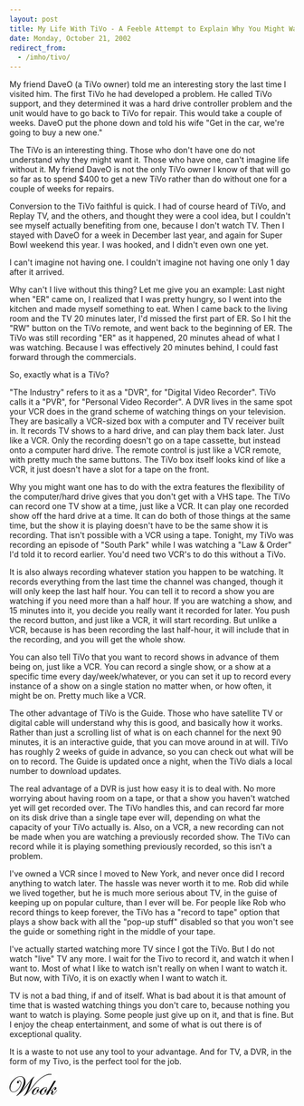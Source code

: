 ```yaml
---
layout: post
title: My Life With TiVo - A Feeble Attempt to Explain Why You Might Want One
date: Monday, October 21, 2002
redirect_from:
  - /imho/tivo/
---
```

My friend DaveO (a TiVo owner) told me an interesting story the 
last time I visited him. The first TiVo he had developed a problem. He called 
TiVo support, and they determined it was a hard drive controller problem and 
the unit would have to go back to TiVo for repair. This would take a couple 
of weeks. DaveO put the phone down and told his wife "Get in the car, we're 
going to buy a new one."

The TiVo is an interesting thing. Those who don't have one do 
not understand why they might want it. Those who have one, can't imagine life 
without it. My friend DaveO is not the only TiVo owner I know of that will go 
so far as to spend $400 to get a new TiVo rather than do without one for a couple 
of weeks for repairs.

Conversion to the TiVo faithful is quick. I had of course heard 
of TiVo, and Replay TV, and the others, and thought they were a cool idea, but 
I couldn't see myself actually benefiting from one, because I don't watch TV. 
Then I stayed with DaveO for a week in December last year, and again for Super 
Bowl weekend this year. I was hooked, and I didn't even own one yet.

I can't imagine not having one. I couldn't imagine not having 
one only 1 day after it arrived.

Why can't I live without this thing? Let me give you an example: 
Last night when "ER" came on, I realized that I was pretty hungry, 
so I went into the kitchen and made myself something to eat. When I came back 
to the living room and the TV 20 minutes later, I'd missed the first part of 
ER. So I hit the "RW" button on the TiVo remote, and went back to 
the beginning of ER. The TiVo was still recording "ER" as it happened, 
20 minutes ahead of what I was watching. Because I was effectively 20 minutes 
behind, I could fast forward through the commercials.

So, exactly what is a TiVo?

"The Industry" refers to it as a "DVR", for 
"Digital Video Recorder". TiVo calls it a "PVR", for "Personal 
Video Recorder". A DVR lives in the same spot your VCR does in the grand 
scheme of watching things on your television. They are basically a VCR-sized 
box with a computer and TV receiver built in. It records TV shows to a hard 
drive, and can play them back later. Just like a VCR. Only the recording doesn't 
go on a tape cassette, but instead onto a computer hard drive. The remote control 
is just like a VCR remote, with pretty much the same buttons. The TiVo box itself 
looks kind of like a VCR, it just doesn't have a slot for a tape on the front.

Why you might want one has to do with the extra features the 
flexibility of the computer/hard drive gives that you don't get with a VHS tape. 
The TiVo can record one TV show at a time, just like a VCR. It can play one 
recorded show off the hard drive at a time. It can do both of those things at 
the same time, but the show it is playing doesn't have to be the same show it 
is recording. That isn't possible with a VCR using a tape. Tonight, my TiVo 
was recording an episode of "South Park" while I was watching a "Law 
&amp; Order" I'd told it to record earlier. You'd need two VCR's to do 
this without a TiVo.

It is also always recording whatever station you happen to be 
watching. It records everything from the last time the channel was changed, 
though it will only keep the last half hour. You can tell it to record a show 
you are watching if you need more than a half hour. If you are watching a show, 
and 15 minutes into it, you decide you really want it recorded for later. You 
push the record button, and just like a VCR, it will start recording. But unlike 
a VCR, because is has been recording the last half-hour, it will include that 
in the recording, and you will get the whole show.

You can also tell TiVo that you want to record shows in advance 
of them being on, just like a VCR. You can record a single show, or a show at 
a specific time every day/week/whatever, or you can set it up to record every 
instance of a show on a single station no matter when, or how often, it might 
be on. Pretty much like a VCR.

The other advantage of TiVo is the Guide. Those who have satellite 
TV or digital cable will understand why this is good, and basically how it works. 
Rather than just a scrolling list of what is on each channel for the next 90 
minutes, it is an interactive guide, that you can move around in at will. TiVo 
has roughly 2 weeks of guide in advance, so you can check out what will be on 
to record. The Guide is updated once a night, when the TiVo dials a local number 
to download updates.

The real advantage of a DVR is just how easy it is to deal with. 
No more worrying about having room on a tape, or that a show you haven't watched 
yet will get recorded over. The TiVo handles this, and can record far more on 
its disk drive than a single tape ever will, depending on what the capacity 
of your TiVo actually is. Also, on a VCR, a new recording can not be made when 
you are watching a previously recorded show. The TiVo can record while it is 
playing something previously recorded, so this isn't a problem.

I've owned a VCR since I moved to New York, and never once did 
I record anything to watch later. The hassle was never worth it to me. Rob did 
while we lived together, but he is much more serious about TV, in the guise 
of keeping up on popular culture, than I ever will be. For people like Rob who 
record things to keep forever, the TiVo has a "record to tape" option 
that plays a show back with all the "pop-up stuff" disabled so that 
you won't see the guide or something right in the middle of your tape.

I've actually started watching more TV since I got the TiVo. 
But I do not watch "live" TV any more. I wait for the Tivo to record 
it, and watch it when I want to. Most of what I like to watch isn't really on 
when I want to watch it. But now, with TiVo, it is on exactly when I want to 
watch it.

TV is not a bad thing, if and of itself. What is bad about it 
is that amount of time that is wasted watching things you don't care to, because 
nothing you want to watch is playing. Some people just give up on it, and that 
is fine. But I enjoy the cheap entertainment, and some of what is out there 
is of exceptional quality.

It is a waste to not use any tool to your advantage. And for 
TV, a DVR, in the form of my Tivo, is the perfect tool for the job.

![wook](assets/pics/wook.jpg)
